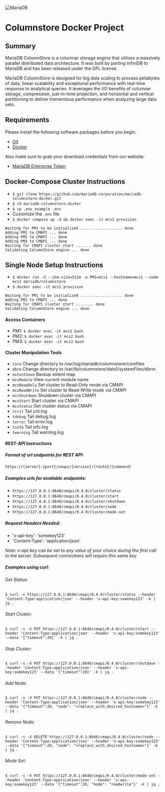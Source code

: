 ![MariaDB](https://mariadb.com/wp-content/uploads/2019/11/mariadb-logo_blue-transparent.png)

# Columnstore Docker Project

## Summary
MariaDB ColumnStore is a columnar storage engine that utilizes a massively parallel distributed data architecture. It was built by porting InfiniDB to MariaDB and has been released under the GPL license.

MariaDB ColumnStore is designed for big data scaling to process petabytes of data, linear scalability and exceptional performance with real-time response to analytical queries. It leverages the I/O benefits of columnar storage, compression, just-in-time projection, and horizontal and vertical partitioning to deliver tremendous performance when analyzing large data sets.

## Requirements

Please install the following software packages before you begin.

*   [Git](https://git-scm.com/downloads)
*   [Docker](https://www.docker.com/get-started)

Also make sure to grab your download credentials from our website:

*   [MariaDB Enterprise Token](https://customers.mariadb.com/downloads/token/)

## Docker-Compose Cluster Instructions

*   ```$ git clone https://github.com/mariadb-corporation/mariadb-columnstore-docker.git```
*   ```$ cd mariadb-columnstore-docker```
*   ```$ cp .env_example .env```
*   Customize the ```.env``` file
*   ```$ docker compose up -d && docker exec -it mcs1 provision```

```
Waiting for PM1 to be initialized ................... done
Adding PM1 to CMAPI ... done
Adding PM2 to CMAPI ... done
Adding PM3 to CMAPI ... done
Waiting for CMAPI cluster start ....... done
Validating ColumnStore engine ... done
```

## Single Node Setup Instructions

*   ```$ docker run -d --shm-size=512m -e PM1=mcs1 --hostname=mcs1 --name mcs1 mariadb/columnstore```
*   ```$ docker exec -it mcs1 provision```

```
Waiting for PM1 to be initialized ................... done
Adding PM1 to CMAPI ... done
Waiting for CMAPI cluster start ........ done
Validating ColumnStore engine ... done
```

#### Access Containers

*   PM1: ```$ docker exec -it mcs1 bash```
*   PM2: ```$ docker exec -it mcs2 bash```
*   PM3: ```$ docker exec -it mcs3 bash```

#### Cluster Manipulation Tools

*   `core`  Change directory to /var/log/mariadb/columnstore/corefiles
*   `dbrm` Change directory to /var/lib/columnstore/data1/systemFiles/dbrm
*   `extentSave` Backup extent map
*   `mcsModule` View current module name
*   `mcsReadOnly` Set cluster to Read-Only mode via CMAPI
*   `mcsReadWrite` Set cluster to Read-Write mode via CMAPI
*   `mcsShutdown` Shutdown cluster via CMAPI
*   `mcsStart` Start cluster via CMAPI
*   `mcsStatus` Get cluster status via CMAPI
*   `tcrit` Tail crit.log
*   `tdebug` Tail debug.log
*   `terror` Tail error.log
*   `tinfo` Tail info.log
*   `twarning` Tail warning.log

#### REST-API Instructions

##### Format of url endpoints for REST API:

```perl
https://{server}:{port}/cmapi/{version}/{route}/{command}
```

##### Examples urls for available endpoints:

*   `https://127.0.0.1:8640/cmapi/0.4.0/cluster/status`
*   `https://127.0.0.1:8640/cmapi/0.4.0/cluster/start`
*   `https://127.0.0.1:8640/cmapi/0.4.0/cluster/shutdown`
*   `https://127.0.0.1:8640/cmapi/0.4.0/cluster/node`
*   `https://127.0.0.1:8640/cmapi/0.4.0/cluster/mode-set`

##### Request Headers Needed:

*   'x-api-key': 'somekey123'
*   'Content-Type': 'application/json'

*Note: x-api-key can be set to any value of your choice during the first call to the server. Subsequent connections will require this same key*

##### Examples using curl:

###### Get Status:
```
$ curl -s https://127.0.0.1:8640/cmapi/0.4.0/cluster/status --header 'Content-Type:application/json' --header 'x-api-key:somekey123' -k | jq .
```
###### Start Cluster:
```
$ curl -s -X PUT https://127.0.0.1:8640/cmapi/0.4.0/cluster/start --header 'Content-Type:application/json' --header 'x-api-key:somekey123' --data '{"timeout":20}' -k | jq .
```
###### Stop Cluster:
```
$ curl -s -X PUT https://127.0.0.1:8640/cmapi/0.4.0/cluster/shutdown --header 'Content-Type:application/json' --header 'x-api-key:somekey123' --data '{"timeout":20}' -k | jq .
```
###### Add Node:
```
$ curl -s -X PUT https://127.0.0.1:8640/cmapi/0.4.0/cluster/node --header 'Content-Type:application/json' --header 'x-api-key:somekey123' --data '{"timeout":20, "node": "<replace_with_desired_hostname>"}' -k | jq .
```
###### Remove Node:
```
$ curl -s -X DELETE https://127.0.0.1:8640/cmapi/0.4.0/cluster/node --header 'Content-Type:application/json' --header 'x-api-key:somekey123' --data '{"timeout":20, "node": "<replace_with_desired_hostname>"}' -k | jq .
```

###### Mode Set:
```
$ curl -s -X PUT https://127.0.0.1:8640/cmapi/0.4.0/cluster/mode-set --header 'Content-Type:application/json' --header 'x-api-key:somekey123' --data '{"timeout":20, "mode": "readwrite"}' -k | jq .
```
